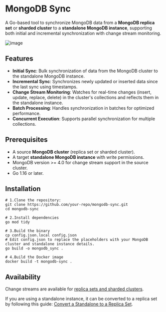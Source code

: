 # MongoDB Sync

A Go-based tool to synchronize MongoDB data from a **MongoDB replica set** or **sharded cluster** to a **standalone MongoDB instance**, supporting both initial and incremental synchronization with change stream monitoring.

![image](https://github.com/user-attachments/assets/531d4b97-39d5-4c8c-a878-fd74d43b6d23)


## Features

- **Initial Sync**: Bulk synchronization of data from the MongoDB cluster to the standalone MongoDB instance.
- **Incremental Sync**: Synchronizes newly updated or inserted data since the last sync using timestamps.
- **Change Stream Monitoring**: Watches for real-time changes (insert, update, replace, delete) in the cluster's collections and reflects them in the standalone instance.
- **Batch Processing**: Handles synchronization in batches for optimized performance.
- **Concurrent Execution**: Supports parallel synchronization for multiple collections.

## Prerequisites

- A source **MongoDB cluster** (replica set or sharded cluster).
- A target **standalone MongoDB instance** with write permissions.
- MongoDB version >= 4.0 for change stream support in the source cluster.
- Go 1.16 or later.

## Installation

```
# 1.Clone the repository:
git clone https://github.com/your-repo/mongodb-sync.git
cd mongodb-sync

# 2.Install dependencies
go mod tidy

# 3.Build the binary
cp config.json.local config.json
# Edit config.json to replace the placeholders with your MongoDB cluster and standalone instance details.
go build -o mongodb_sync .

# 4.Build the Docker image
docker build -t mongodb-sync .
```

## Availability  

Change streams are available for [replica sets and sharded clusters](https://www.mongodb.com/docs/manual/changeStreams/#availability).

If you are using a standalone instance, it can be converted to a replica set by following this guide: [Convert a Standalone to a Replica Set](https://www.mongodb.com/docs/manual/tutorial/convert-standalone-to-replica-set/).
